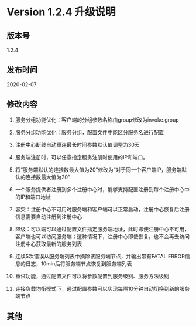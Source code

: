 # Version 1.2.4 升级说明                               

## 版本号

1.2.4

## 发布时间

2020-02-07


## 修改内容

1. 服务分组功能优化：客户端的分组参数名称由group修改为invoke.group

2. 服务分组功能优化：服务分组，配置文件中能区分服务名进行配置

3. 注册中心断线自动重连最长时间参数默认值调整为30天

4. 服务端注册时，可以任意指定服务注册时使用的IP和端口。

5. 将“服务端默认的连接数最大值为20”修改为“对于同一个客户端IP，服务端默认的连接数最大值为20”

6. 一个服务提供者注册到多个注册中心时，能够支持配置注册到每个注册中心中的IP和端口地址

7. 容灾：注册中心不可用时服务端和客户端可以正常启动，注册中心恢复后注册信息需要自动注册到注册中心

8. 降级：可以端可以通过配置文件指定服务端地址，此时即使注册中心不可用，客户端也可以访问服务端；这种情况下，注册中心即使恢复，也不会再去访问注册中心获取最新的服务列表

9. 连续5次错误从服务端列表中摘除该服务端节点，并输出带有FATAL ERROR信息的日志，10min后将服务端节点恢复到服务端列表

10. 重试功能，通过配置文件可以将参数配置到服务级别、服务方法级别

11. 连接负载均衡模式下，通过配置参数可以实现每隔10分钟自动切换到新的服务端节点




## 其他